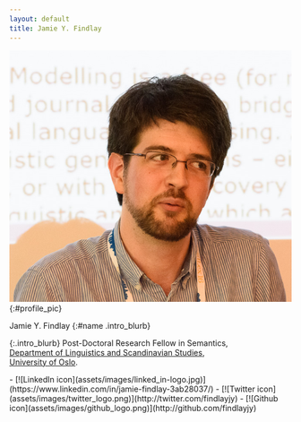 ```yaml
---
layout: default
title: Jamie Y. Findlay
---
```


![Jamie Findlay](assets/images/profile.png){:#profile_pic}

<div id="intro_blurb" markdown=1>

Jamie Y. Findlay
{:#name .intro_blurb}

{:.intro_blurb}
Post-Doctoral Research Fellow in Semantics,
<br/>
[Department of Linguistics and Scandinavian
Studies](https://www.hf.uio.no/iln/english/), 
<br/>
[University of Oslo](https://www.uio.no/english).

<div class="social_media" markdown=1>
-   [![LinkedIn
    icon](assets/images/linked_in-logo.jpg)](https://www.linkedin.com/in/jamie-findlay-3ab28037/)
-   [![Twitter
    icon](assets/images/twitter_logo.png)](http://twitter.com/findlayjy)
-   [![Github
    icon](assets/images/github_logo.png)](http://github.com/findlayjy)
</div>
